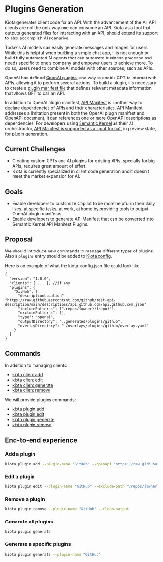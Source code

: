 # Plugins Generation

Kiota generates client code for an API. With the advancement of the AI, API clients are not the only way one can consume an API. Kiota as a tool that outputs generated files for interacting with an API, should extend its support to also accomplish AI scenarios.

Today's AI models can easily generate messages and images for users. While this is helpful when building a simple chat app, it is not enough to build fully automated AI agents that can automate business processe and needs specific to one's company and empower users to achieve more. To do so, users need to combine AI models with other sources, such as APIs.

OpenAI has defined [OpenAI plugins](https://platform.openai.com/docs/plugins/introduction), one way to enable GPT to interact with APIs, allowing it to perform several actions. To build a plugin, it's necessary to create a [plugin manifest file](https://platform.openai.com/docs/plugins/getting-started/plugin-manifest) that defines relevant metadata information that allows GPT to call an API.

In addition to OpenAI plugin manifest, [API Manifest](https://www.ietf.org/archive/id/draft-miller-api-manifest-01.html) is another way to declare dependencies of APIs and their characteristics. API Manifest addresses a limitation present in both the OpenAI plugin manifest and OpenAPI document, it can references one or more OpenAPI descriptions as dependencies.
For developers using [Semantic Kernel](
https://learn.microsoft.com/en-us/semantic-kernel/overview/) as their AI orchestractor, [API Manifest is supported as a input format](https://github.com/microsoft/semantic-kernel/pull/4961), in preview state, for plugin generation.


## Current Challenges

- Creating custom GPTs and AI plugins for existing APIs, specially for big APIs, requires great amount of effort.
- Kiota is currently specialized in client code generation and it doesn't meet the market expansion for AI.

## Goals

- Enable developers to customize Copilot to be more helpful in their daily lives, at specific tasks, at work, at home by providing tools to output OpenAI plugin manifests. 
- Enable developers to generate API Manifest that can be converted into Semantic Kernel API Manifest Plugins. 

## Proposal

We should introduce new commands to manage different types of plugins. Also a `plugins` entry should be added to [Kiota config](kiota-config.md).

Here is an example of what the kiota-config.json file could look like.

```jsonc
{
  "version": "1.0.0",
  "clients": { ... }, //if any
  "plugins": {
    "GitHub": {
      "descriptionLocation": "https://raw.githubusercontent.com/github/rest-api-description/main/descriptions/api.github.com/api.github.com.json",
      "includePatterns": ["/repos/{owner}/{repo}"],
      "excludePatterns": [],
      "type": "openai",
      "outputDirectory": "./generated/plugins/github",
      "overlayDirectory": "./overlays/plugins/github/overlay.yaml"
    }
  }
}
```

## Commands

In addition to managing clients:
* [kiota client add](../cli/client-add.md)
* [kiota client edit](../cli/client-edit.md)
* [kiota client generate](../cli/client-generate.md)
* [kiota client remove](../cli/client-remove.md)

We will provide plugins commands:
* [kiota plugin add](../cli/plugin-add.md)
* [kiota plugin edit](../cli/plugin-edit.md)
* [kiota plugin generate](../cli/plugin-generate.md)
* [kiota plugin remove](../cli/plugin-remove.md)


## End-to-end experience

### Add a plugin

```bash
kiota plugin add --plugin-name "GitHub" --openapi "https://raw.githubusercontent.com/github/rest-api-description/main/descriptions/api.github.com/api.github.com.json" --include-path "/repos/{owner}/{repo}" --type openai --output "./generated/plugins/github"
```

### Edit a plugin

```bash
kiota plugin edit --plugin-name "GitHub" --exclude-path "/repos/{owner}/{repo}#DELETE"
```

### Remove a plugin

```bash
kiota plugin remove --plugin-name "GitHub" --clean-output
```

### Generate all plugins

```bash
kiota plugin generate
```

### Generate a specific plugins

```bash
kiota plugin generate --plugin-name "GitHub"
```